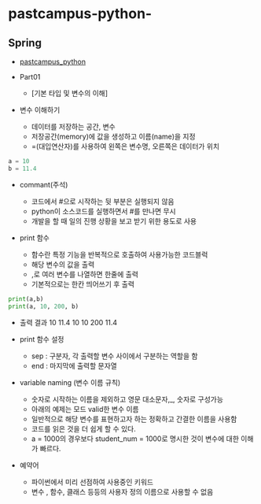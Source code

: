 # pastcampus-python-

## Spring
* [pastcampus_python](https://github.com/Kuminchang/pastcampus-python-)

* Part01
  * [기본 타입 및 변수의 이해]
























* 변수 이해하기
  * 데이터를 저장하는 공간, 변수
  * 저장공간(memory)에 값을 생성하고 이름(name)을 지정
  * =(대입연산자)를 사용하여 왼쪽은 변수명, 오른쪽은 데이터가 위치

 ```python
 a = 10
 b = 11.4
 ```

* commant(주석)
  * 코드에서 #으로 시작하는 뒷 부분은 실행되지 않음
  * python이 소스코드를 실행하면서 #를 만나면 무시
  * 개발을 할 때 일의 진행 상황을 보고 받기 위한 용도로 사용

* print 함수
  * 함수란 특정 기능을 반복적으로 호출하여 사용가능한 코드블럭
  * 해당 변수의 값을 출력
  * ,로 여러 변수를 나열하면 한줄에 출력
  * 기본적으로는 한칸 띄어쓰기 후 출력

```python
print(a,b)
print(a, 10, 200, b)
```

* 출력 결과  10 11.4
            10 10 200 11.4

* print 함수 설정
  * sep : 구분자, 각 출력할 변수 사이에서 구분하는 역할을 함
  * end : 마지막에 출력할 문자열

* variable naming (변수 이름 규칙)
  * 숫자로 시작하는 이름을 제외하고 영문 대소문자,_, 숫자로 구성가능
  * 아래의 예제는 모드 valid한 변수 이름
  * 일반적으로 해당 변수를 표현하고자 하는 정확하고 간결한 이름을 사용함
  * 코드를 읽은 것을 더 쉽게 할 수 있다.
  * a = 1000의 경우보다 student_num = 1000로 명시한 것이 변수에 대한 이해가 빠르다.

* 예약어
  * 파이썬에서 미리 선점하여 사용중인 키워드
  * 변수 , 함수, 클래스 등등의 사용자 정의 이름으로 사용할 수 없음
      
    
